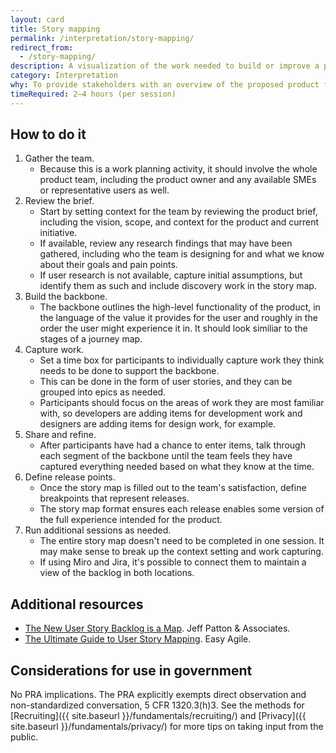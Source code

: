 ```yaml
---
layout: card
title: Story mapping
permalink: /interpretation/story-mapping/
redirect_from:
  - /story-mapping/
description: A visualization of the work needed to build or improve a product, organized from the perspective of a person using the product — essentially a two-dimensional view of the product backlog.
category: Interpretation
why: To provide stakeholders with an overview of the proposed product functionality in a way that more clearly illustrates the value provided by the product and the way a person experiences it than is possible with the typical, flat backlog.
timeRequired: 2–4 hours (per session)
---
```


## How to do it
1. Gather the team.
    - Because this is a work planning activity, it should involve the whole product team, including the product owner and any available SMEs or representative users as well.
1. Review the brief.
    - Start by setting context for the team by reviewing the product brief, including the vision, scope, and context for the product and current initiative.
    - If available, review any research findings that may have been gathered, including who the team is designing for and what we know about their goals and pain points.
    - If user research is not available, capture initial assumptions, but identify them as such and include discovery work in the story map.
1. Build the backbone.
    - The backbone outlines the high-level functionality of the product, in the language of the value it provides for the user and roughly in the order the user might experience it in. It should look similiar to the stages of a journey map.
1. Capture work.
    - Set a time box for participants to individually capture work they think needs to be done to support the backbone. 
    - This can be done in the form of user stories, and they can be grouped into epics as needed.
    - Participants should focus on the areas of work they are most familiar with, so developers are adding items for development work and designers are adding items for design work, for example.
1. Share and refine.
    - After participants have had a chance to enter items, talk through each segment of the backbone until the team feels they have captured everything needed based on what they know at the time.
1. Define release points.
    - Once the story map is filled out to the team's satisfaction, define breakpoints that represent releases.
    - The story map format ensures each release enables some version of the full experience intended for the product.
1. Run additional sessions as needed.
    - The entire story map doesn't need to be completed in one session. It may make sense to break up the context setting and work capturing.
    - If using Miro and Jira, it's possible to connect them to maintain a view of the backlog in both locations.

<section class="method--section method--section--additional-resources" markdown="1">

## Additional resources

- [The New User Story Backlog is a Map](https://www.jpattonassociates.com/the-new-backlog/). Jeff Patton & Associates.
- [The Ultimate Guide to User Story Mapping](https://www.easyagile.com/blog/the-ultimate-guide-to-user-story-maps/). Easy Agile.
</section>

<section class="method--section method--section--government-considerations" markdown="1" >

## Considerations for use in government  

No PRA implications. The PRA explicitly exempts direct observation and non-standardized conversation, 5 CFR 1320.3(h)3. See the methods for [Recruiting]({{ site.baseurl }}/fundamentals/recruiting/) and [Privacy]({{ site.baseurl }}/fundamentals/privacy/) for more tips on taking input from the public.
</section>